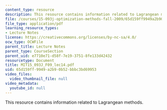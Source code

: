 ```yaml
---
content_type: resource
description: This resource contains information related to Lagrangean methods.
file: /courses/15-093j-optimization-methods-fall-2009/65d159ff9949a2b90b52bbbc3bd69953_MIT15_093J_F09_lec14.pdf
file_type: application/pdf
learning_resource_types:
- Lecture Notes
license: https://creativecommons.org/licenses/by-nc-sa/4.0/
ocw_type: OCWFile
parent_title: Lecture Notes
parent_type: CourseSection
parent_uid: e7710e71-d58f-7e19-3751-8fe133d42432
resourcetype: Document
title: MIT15_093J_F09_lec14.pdf
uid: 65d159ff-9949-a2b9-0b52-bbbc3bd69953
video_files:
  video_thumbnail_file: null
video_metadata:
  youtube_id: null
---
```

This resource contains information related to Lagrangean methods.